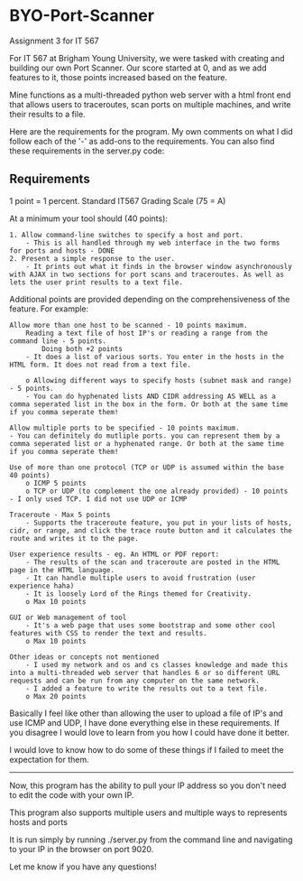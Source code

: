 # BYO-Port-Scanner
Assignment 3 for IT 567

For IT 567 at Brigham Young University, we were tasked with creating and building our own Port Scanner.
Our score started at 0, and as we add features to it, those points increased based on the feature.

Mine functions as a multi-threaded python web server with a html front end that allows users to traceroutes, scan ports on multiple machines, and write their results to a file.

Here are the requirements for the program. My own comments on what I did follow each of the '-' as add-ons to the requirements. You can also find these requirements in the server.py code:

Requirements
------------------
1 point = 1 percent. Standard IT567 Grading Scale (75 = A)

At a minimum your tool should (40 points):

	1. Allow command-line switches to specify a host and port. 
		- This is all handled through my web interface in the two forms for ports and hosts - DONE
	2. Present a simple response to the user.
		- It prints out what it finds in the browser window asynchronously with AJAX in two sections for port scans and traceroutes. As well as lets the user print results to a text file.

Additional points are provided depending on the comprehensiveness of the feature. For example:

	Allow more than one host to be scanned - 10 points maximum.
		Reading a text file of host IP's or reading a range from the command line - 5 points.
			Doing both +2 points
		- It does a list of various sorts. You enter in the hosts in the HTML form. It does not read from a text file.
		
		o Allowing different ways to specify hosts (subnet mask and range) - 5 points.
		- You can do hyphenated lists AND CIDR addressing AS WELL as a comma seperated list in the box in the form. Or both at the same time if you comma seperate them!
	
	Allow multiple ports to be specified - 10 points maximum.
	- You can definitely do mutliple ports. you can represent them by a comma seperated list or a hyphenated range. Or both at the same time if you comma seperate them!
	
	Use of more than one protocol (TCP or UDP is assumed within the base 40 points)
		o ICMP 5 points
		o TCP or UDP (to complement the one already provided) - 10 points
	- I only used TCP. I did not use UDP or ICMP
	
	Traceroute - Max 5 points
		- Supports the traceroute feature, you put in your lists of hosts, cidr, or range, and click the trace route button and it calculates the route and writes it to the page.
	
	User experience results - eg. An HTML or PDF report:
		- The results of the scan and traceroute are posted in the HTML page in the HTML language.
		- It can handle multiple users to avoid frustration (user experience haha)
		- It is loosely Lord of the Rings themed for Creativity.
		o Max 10 points
	
	GUI or Web management of tool
		- It's a web page that uses some bootstrap and some other cool features with CSS to render the text and results.
		o Max 10 points
	
	Other ideas or concepts not mentioned 
		- I used my network and os and cs classes knowledge and made this into a multi-threaded web server that handles 6 or so different URL requests and can be run from any computer on the same network.
		- I added a feature to write the results out to a text file.
		o Max 20 points

Basically I feel like other than allowing the user to upload a file of IP's and use ICMP and UDP, I have done everything else in these requirements. If you disagree I would love to learn from you how I could have done it better.

I would love to know how to do some of these things if I failed to meet the expectation for them.

----------------------------------------------

Now, this program has the ability to pull your IP address so you don't need to edit the code with your own IP.

This program also supports multiple users and multiple ways to represents hosts and ports

It is run simply by running ./server.py from the command line and navigating to your IP in the browser on port 9020.

Let me know if you have any questions! 

